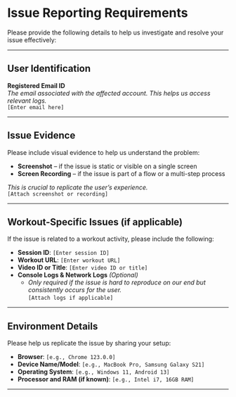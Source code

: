 # Issue Reporting Requirements

Please provide the following details to help us investigate and resolve your issue effectively:

---

## User Identification  
**Registered Email ID**  
_The email associated with the affected account. This helps us access relevant logs._  
`[Enter email here]`

---

## Issue Evidence  
Please include visual evidence to help us understand the problem:

- **Screenshot** – if the issue is static or visible on a single screen  
- **Screen Recording** – if the issue is part of a flow or a multi-step process  

_This is crucial to replicate the user’s experience._  
`[Attach screenshot or recording]`

---

## Workout-Specific Issues (if applicable)  
If the issue is related to a workout activity, please include the following:

- **Session ID**: `[Enter session ID]`  
- **Workout URL**: `[Enter workout URL]`  
- **Video ID or Title**: `[Enter video ID or title]`  
- **Console Logs & Network Logs** _(Optional)_  
  - _Only required if the issue is hard to reproduce on our end but consistently occurs for the user._  
  `[Attach logs if applicable]`

---

## Environment Details  
Please help us replicate the issue by sharing your setup:

- **Browser**: `[e.g., Chrome 123.0.0]`  
- **Device Name/Model**: `[e.g., MacBook Pro, Samsung Galaxy S21]`  
- **Operating System**: `[e.g., Windows 11, Android 13]`  
- **Processor and RAM (if known)**: `[e.g., Intel i7, 16GB RAM]`

---
